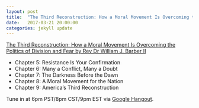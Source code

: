 ```yaml
---
layout: post
title:  "The Third Reconstruction: How a Moral Movement Is Overcoming the Politics of Division and Fear (Pt 2)"
date:   2017-03-21 20:00:00
categories: jekyll update
---
```


[The Third Reconstruction: How a Moral Movement Is Overcoming the Politics of Division and Fear by Rev Dr William J. Barber II](https://www.amazon.com/dp/B00WCY4YK4/ref=dp-kindle-redirect?_encoding=UTF8&btkr=1)

* Chapter 5: Resistance Is Your Confirmation
* Chapter 6: Many a Conflict, Many a Doubt
* Chapter 7: The Darkness Before the Dawn
* Chapter 8: A Moral Movement for the Nation
* Chapter 9: America’s Third Reconstruction

Tune in at 6pm PST/8pm CST/9pm EST via [Google Hangout](https://hangouts.google.com/hangouts/_/calendar/d2lsbGlhbXMucmViZWNjYUBnbWFpbC5jb20.e81ccpqtl9a7ga3ggcvdo8fju8?authuser=0).
